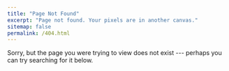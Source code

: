 ```yaml
---
title: "Page Not Found"
excerpt: "Page not found. Your pixels are in another canvas."
sitemap: false
permalink: /404.html
---
```


<p>Sorry, but the page you were trying to view does not exist --- perhaps you can try searching for it below.</p>

<script type="text/javascript">
  var GOOG_FIXURL_LANG = 'en';
  var GOOG_FIXURL_SITE = '{{ site.url }}'
</script>
<script type="text/javascript"
  src="//linkhelp.clients.google.com/tbproxy/lh/wm/fixurl.js">
</script>
